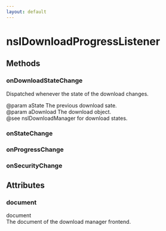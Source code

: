 ```yaml
---
layout: default
---
```


# nsIDownloadProgressListener #

## Methods ##

### onDownloadStateChange ###
  
Dispatched whenever the state of the download changes.  
  
@param aState The previous download sate.  
@param aDownload The download object.  
@see nsIDownloadManager for download states.  
  

### onStateChange ###

### onProgressChange ###

### onSecurityChange ###

## Attributes ##

### document ###
  
document  
The document of the download manager frontend.  
  
